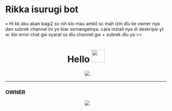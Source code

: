 # Rikka isurugi bot

• Hi kk aku akan bagi2 sc nih klo mau ambil sc mah izin dlu ke owner nya dan subrek channel ini yo biar semangatnya. cara install nya di  deskripsi yt w. klo error chat gw syarat ss dlu channel gw + subrek dlu ya ><


<h1 align="center">Hello <img src="https://user-images.githubusercontent.com/1303154/88677602-1635ba80-d120-11ea-84d8-d263ba5fc3c0.gif" width="40px" alt=""><br></h1>
<p align="center">
  <img src="https://user-images.githubusercontent.com/99161705/152916480-c4afc01a-36f2-417e-bfad-af9cf9b3cbb7.jpg" />
</p> 

------



### OWNER
<p align="center">
  <a href="https://wa.me/62887433094409?text=Halo"><img src="https://img.shields.io/badge/WhatsApp-25D366?style=for-the-badge&logo=whatsapp&logoColor=white" /><br>


